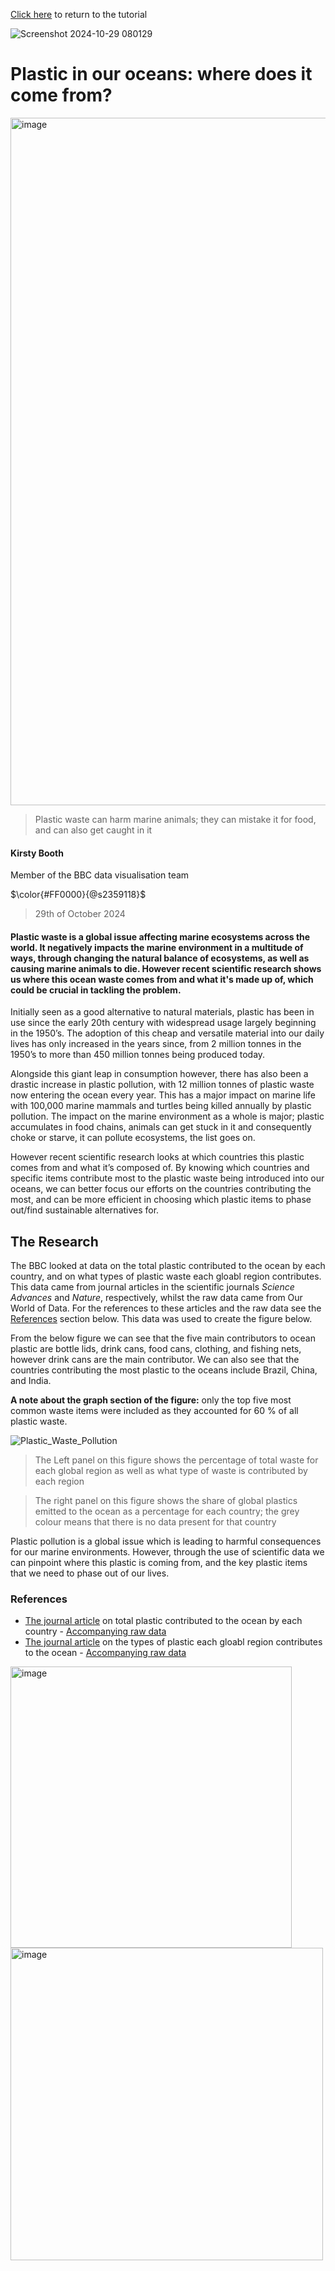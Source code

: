 [Click here](../tutorial_Kirstb_04/index.md) to return to the tutorial


![Screenshot 2024-10-29 080129](https://github.com/user-attachments/assets/669518a3-b93a-49bc-bce8-4d1c48c18c11)
# Plastic in our oceans: where does it come from?

<img width="1100" alt="image" src="https://github.com/user-attachments/assets/928fe335-151d-45cb-bede-c3c7bb6a1777">

>Plastic waste can harm marine animals; they can mistake it for food, and can also get caught in it

#### Kirsty Booth
Member of the BBC data visualisation team

$\color{#FF0000}{@s2359118}$
> 29th of October 2024






#### Plastic waste is a global issue affecting marine ecosystems across the world. It negatively impacts the marine environment in a multitude of ways, through changing the natural balance of ecosystems, as well as causing marine animals to die. However recent scientific research shows us where this ocean waste comes from and what it's made up of, which could be crucial in tackling the problem.


Initially seen as a good alternative to natural materials, plastic has been in use since the early 20th century with 
widespread usage largely beginning in the 1950’s. The adoption of this cheap and versatile material into our daily lives has
only increased in the years since, from 2 million tonnes in the 1950’s to more than 450 million tonnes being produced today. 


Alongside this giant leap in consumption however, there has also been a drastic increase in plastic pollution, with 12 million tonnes of plastic waste now entering the ocean every year. This has a major impact on marine life with 100,000 marine mammals and turtles being killed annually by plastic pollution. The impact on the marine environment as a whole is major; plastic accumulates in food chains, animals can get stuck in it and consequently choke or starve, it can pollute ecosystems, the list goes on. 

However recent scientific research looks at which countries this plastic comes from and what it’s composed of. By knowing which countries and specific items contribute most to the plastic waste being introduced into our oceans, we can better focus our efforts on the countries contributing the most, and can be more efficient in choosing which plastic items to phase out/find sustainable alternatives for.


## The Research
The BBC looked at data on the total plastic contributed to the ocean by each country, and on what types of plastic waste each gloabl region contributes. This data came from journal articles in the scientific journals *Science Advances* and *Nature*, respectively, whilst the raw data came from Our World of Data. For the references to these articles and the raw data see the [References](#References) section below. This data was used to create the figure below. 

From the below figure we can see that the five main contributors to ocean plastic are bottle lids, drink cans, food cans, clothing, and fishing nets, however drink cans are the main contributor. We can also see that the countries contributing the most plastic to the oceans include Brazil, China, and India.

**A note about the graph section of the figure:** only the top five most common waste items were included as they accounted for 60 % of all plastic waste.



![Plastic_Waste_Pollution](https://github.com/user-attachments/assets/d00b9918-57d0-4032-bde9-bc8536913320)

> The Left panel on this figure shows the percentage of total waste for each global region as well as what type of waste is contributed by each region

> The right panel on this figure shows the share of global plastics emitted to the ocean as a percentage for each country; the grey colour means that there is no data present for that country


Plastic pollution is a global issue which is leading to harmful consequences for our marine environments. However, through the use of scientific data we can pinpoint where this plastic is coming from, and the key plastic items that we need to phase out of our lives.


### References
* [The journal article](https://www.science.org/doi/10.1126/sciadv.aaz5803) on total plastic contributed to the ocean by each country - [Accompanying raw data](https://ourworldindata.org/grapher/share-of-global-plastic-waste-emitted-to-the-ocean)
* [The journal article](https://www.nature.com/articles/s41893-021-00720-8) on the types of plastic each gloabl region contributes to the ocean - [Accompanying raw data](https://ourworldindata.org/grapher/waste-items-ocean-region)

<img width="450" alt="image" src="https://github.com/user-attachments/assets/66539a0b-a874-49e7-b256-f486b6788d61">


<img width="500" alt="image" src="https://github.com/user-attachments/assets/3d8b84f6-0d5b-4317-a4b2-f0928e97af76">
